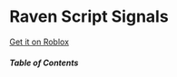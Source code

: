 # Raven Script Signals
[Get it on Roblox](https://www.roblox.com/library/13362367568/RavenScriptSignals)

##### Table of Contents
